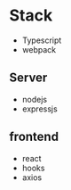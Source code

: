 # Stack

 - Typescript
 - webpack

## Server

  - nodejs
  - expressjs


## frontend

  - react
  - hooks
  - axios
